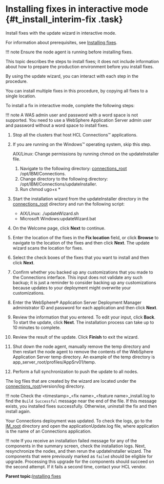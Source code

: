 # Installing fixes in interactive mode {#t_install_interim-fix .task}

Install fixes with the update wizard in interactive mode.

For information about prerequisites, see [Installing fixes](c_installing_interim_fixes.md).

!!! note
    Ensure the node agent is running before installing fixes.

This topic describes the steps to install fixes; it does not include information about how to prepare the production environment before you install fixes.

By using the update wizard, you can interact with each step in the procedure.

You can install multiple fixes in this procedure, by copying all fixes to a single location.

To install a fix in interactive mode, complete the following steps:

!!! note
    A WAS admin user and password with a word space is not supported. You need to use a WebSphere Application Server admin user and password without a word space to install fixes.

1.  Stop all the clusters that host HCL Connections™ applications.

2.  If you are running on the Windows™ operating system, skip this step.

    AIX/Linux: Change permissions by running chmod on the updateInstaller file.

    1.  Navigate to the following directory: [connections\_root](../plan/i_ovr_r_directory_conventions.md) /opt/IBM/Connections.
    2.  Change directory to the following directory: /opt/IBM/Connections/updateInstaller.
    3.  Run chmod ugo+x \*
3.  Start the installation wizard from the updateInstaller directory in the [connections\_root](../plan/i_ovr_r_directory_conventions.md) directory and run the following script:

    -   AIX/Linux: ./updateWizard.sh
    -   Microsoft Windows:updateWizard.bat
4.  On the Welcome page, click **Next** to continue.

5.  Enter the location of the fixes in the **Fix location** field, or click **Browse** to navigate to the location of the fixes and then click **Next**. The update wizard scans the location for fixes.

6.  Select the check boxes of the fixes that you want to install and then click **Next**.

7.  Confirm whether you backed up any customizations that you made to the Connections interface. This input does not validate any such backup; it is just a reminder to consider backing up any customizations because updates to your deployment might overwrite your customizations.

8.  Enter the WebSphere® Application Server Deployment Manager administrator ID and password for each application and then click **Next**.

9.  Review the information that you entered. To edit your input, click **Back**. To start the update, click **Next**. The installation process can take up to 10 minutes to complete.

10. Review the result of the update. Click **Finish** to exit the wizard.

11. Shut down the node agent, manually remove the temp directory and then restart the node agent to remove the contents of the WebSphere Application Server temp directory. An example of the temp directory is app\_server\_root/profiles/AppSrv01/temp.

12. Perform a full synchronization to push the update to all nodes.


The log files that are created by the wizard are located under the [connections\_root](../plan/i_ovr_r_directory_conventions.md)/version/log directory.

!!! note
    Check the <timestamp\>\_<fix name\>\_<feature name\>\_install.log to find the `Build Successful` message near the end of the file. If this message exists, you installed fixes successfully. Otherwise, uninstall the fix and then install again.

Your Connections deployment was updated. To check the logs, go to the [IM\_root](../plan/i_ovr_r_directory_conventions.md) directory and open the applicationUpdate.log file, where application is the name of an Connections application.

!!! note
    If you receive an installation failed message for any of the components in the summary screen, check the installation logs. Next, resynchronize the nodes, and then rerun the updateInstaller wizard. The components that were previously marked as `failed` should be eligible for upgrade. Processing this upgrade for the components should succeed on the second attempt. If it fails a second time, contact your HCL vendor.

**Parent topic:**[Installing fixes](../migrate/c_installing_interim_fixes.md)

